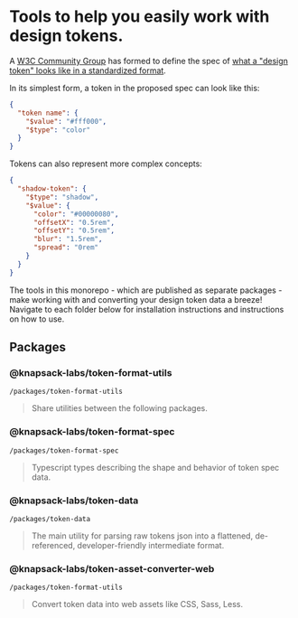 # Tools to help you easily work with design tokens.

A [W3C Community Group](https://www.w3.org/standards/types#summary) has formed to define the spec of [what a "design token" looks like in a standardized format](https://tr.designtokens.org/format/).

In its simplest form, a token in the proposed spec can look like this:

```json
{
  "token name": {
    "$value": "#fff000",
    "$type": "color"
  }
}
```

Tokens can also represent more complex concepts:

```json
{
  "shadow-token": {
    "$type": "shadow",
    "$value": {
      "color": "#00000080",
      "offsetX": "0.5rem",
      "offsetY": "0.5rem",
      "blur": "1.5rem",
      "spread": "0rem"
    }
  }
}
```

The tools in this monorepo - which are published as separate packages - make working with and converting your design token data a breeze! Navigate to each folder below for installation instructions and instructions on how to use.

## Packages

### @knapsack-labs/token-format-utils

`/packages/token-format-utils`

> Share utilities between the following packages.

### @knapsack-labs/token-format-spec

`/packages/token-format-spec`

> Typescript types describing the shape and behavior of token spec data.

### @knapsack-labs/token-data

`/packages/token-data`

> The main utility for parsing raw tokens json into a flattened, de-referenced, developer-friendly intermediate format.

### @knapsack-labs/token-asset-converter-web

`/packages/token-format-utils`

> Convert token data into web assets like CSS, Sass, Less.

